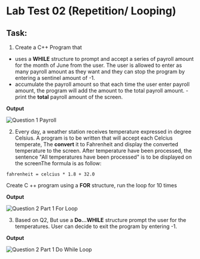 # Lab Test 02 (Repetition/ Looping)

## Task:

1. Create a C++ Program that
- uses a **WHILE** structure to prompt and accept a series of payroll
amount for the month of June from the user. The user is allowed to enter
as many payroll amount as they want and they can stop the program
by entering a sentinel amount of -1.
- accumulate the payroll amount so that each time the user enter payroll
amount, the program will add the amount to the total payroll amount.
-print the **total** payroll amount of the screen.

**Output**

![Question 1 Payroll](https://github.com/yclim95/GuideToCPPBegineer01/blob/master/LabTest02/LabTest02Q01.PNG)


2. Every day, a weather station receives temperature expressed in degree Celsius. A program is to be written that will accept each Celcius temperate, The **convert** it to Fahrenheit and display the converted temperature to the screen. After temperature have been processed, the sentence "All temperatures have been processed" is to be displayed on the screenThe formula is as follow:
```
fahrenheit = celcius * 1.8 + 32.0
```   
Create C ++ program using a **FOR** structure, run the loop for 10 times


**Output**

![Question 2 Part 1 For Loop](https://github.com/yclim95/GuideToCPPBegineer01/blob/master/LabTest02/LabTest02Q02Part01.PNG)



3. Based on Q2, But use a **Do...WHILE** structure prompt the user for the temperatures. User can decide to exit the program by entering -1.



**Output**

![Question 2 Part 1 Do While Loop](https://github.com/yclim95/GuideToCPPBegineer01/blob/master/LabTest02/LabTest02Q02Part02.PNG)
